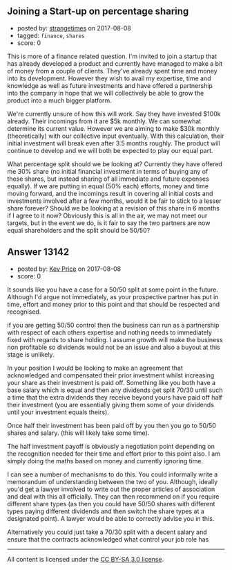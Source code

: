 ## Joining a Start-up on percentage sharing

- posted by: [strangetimes](https://stackexchange.com/users/4832429/strangetimes) on 2017-08-08
- tagged: `finance`, `shares`
- score: 0

<p>This is more of a finance related question. I'm invited to join a startup that has already developed a product and currently have managed to make a bit of money from a couple of clients. They've already spent time and money into its development. However they wish to avail my expertise, time and knowledge as well as future investments and have offered a partnership into the company in hope that we will collectively be able to grow the product into a much bigger platform. </p>

<p>We're currently unsure of how this will work. Say they have invested $100k already. Their incomings from it are $5k monthly. We can somewhat determine its current value. However we are aiming to make $30k monthly (theoretically) with our collective input eventually. With this calculation, their initial investment will break even after 3.5 months roughly. The product will continue to develop and we will both be expected to play our equal part. </p>

<p>What percentage split should we be looking at? Currently they have offered me 30% share (no initial financial investment in terms of buying any of these shares, but instead sharing of all immediate and future expenses equally). If we are putting in equal (50% each) efforts, money and time moving forward, and the incomings result in covering all initial costs and investments involved after a few months, would it be fair to stick to a lesser share forever? Should we be looking at a revision of this share in 6 months if I agree to it now? Obviously this is all in the air, we may not meet our targets, but in the event we do, is it fair to say the two partners are now equal shareholders and the split should be 50/50?</p>



## Answer 13142

- posted by: [Kev Price](https://stackexchange.com/users/1109274/kev-price) on 2017-08-08
- score: 0

<p>It sounds like you have a case for a 50/50 split at some point in the future. Although I'd argue not immediately, as your prospective partner has put in time, effort and money prior to this point and that should be respected and recognised.</p>

<p>if you are getting 50/50 control then the business can run as a partnership with respect of each others expertise and nothing needs to immediately fixed with regards to share holding. I assume growth will make the business non profitable so dividends would not be an issue and also a buyout at this stage is unlikely.</p>

<p>In your position I would be looking to make an agreement that acknowledged and compensated their prior investment whilst increasing your share as their investment is paid off. Something like you both have a base salary which is equal and then any dividends get split 70/30 until such a time that the extra dividends they receive beyond yours have paid off half their investment (you are essentially giving them some of your dividends until your investment equals theirs). </p>

<p>Once half their investment has been paid off by you then you go to 50/50 shares and salary. (this will likely take some time).</p>

<p>The half investment payoff is obviously a negotiation point depending on the recognition needed for their time and effort prior to this point also. I am simply doing the maths based on money and currently ignoring time.</p>

<p>I can see a number of mechanisms to do this. You could informally write a memorandum of understanding between the two of you. Although,  ideally you'd get a lawyer involved to write out the proper articles of association and deal with this all officially. They can then recommend on if you require different share types (as then you could have 50/50 shares with different types paying different dividends and then switch the share types at a designated point). A lawyer would be able to correctly advise you in this.</p>

<p>Alternatively you could just take a 70/30 split with a decent salary and ensure that the contracts acknowledged what control your job role has</p>




---

All content is licensed under the [CC BY-SA 3.0 license](https://creativecommons.org/licenses/by-sa/3.0/).
